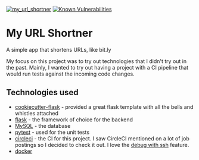 [![my_url_shortner](https://circleci.com/gh/prajjwolmondal/my_url_shortner.svg?style=shield)](https://app.circleci.com/pipelines/github/prajjwolmondal/my_url_shortner)  [![Known Vulnerabilities](https://snyk.io/test/github/prajjwolmondal/my_url_shortner/badge.svg)](https://snyk.io/test/github/prajjwolmondal/my_url_shortner)

# My URL Shortner

A simple app that shortens URLs, like bit.ly

My focus on this project was to try out technologies that I didn't try out in the past. Mainly, I wanted to try out having a project with a CI pipeline that would run tests against the incoming code changes. 

## Technologies used

- [cookiecutter-flask](https://github.com/cookiecutter-flask/cookiecutter-flask) - provided a great flask template with all the bells and whistles attached
- [flask](flask.palletsprojects.com/) - the framework of choice for the backend
- [MySQL](https://www.mysql.com/) - the database
- [pytest](https://docs.pytest.org/en/latest/) - used for the unit tests
- [circleci](circleci.com/) - the CI for this project. I saw CircleCI mentioned on a lot of job postings so I decided to check it out. I love the [debug with ssh](https://circleci.com/docs/2.0/ssh-access-jobs/) feature.
- [docker](https://www.docker.com/)
